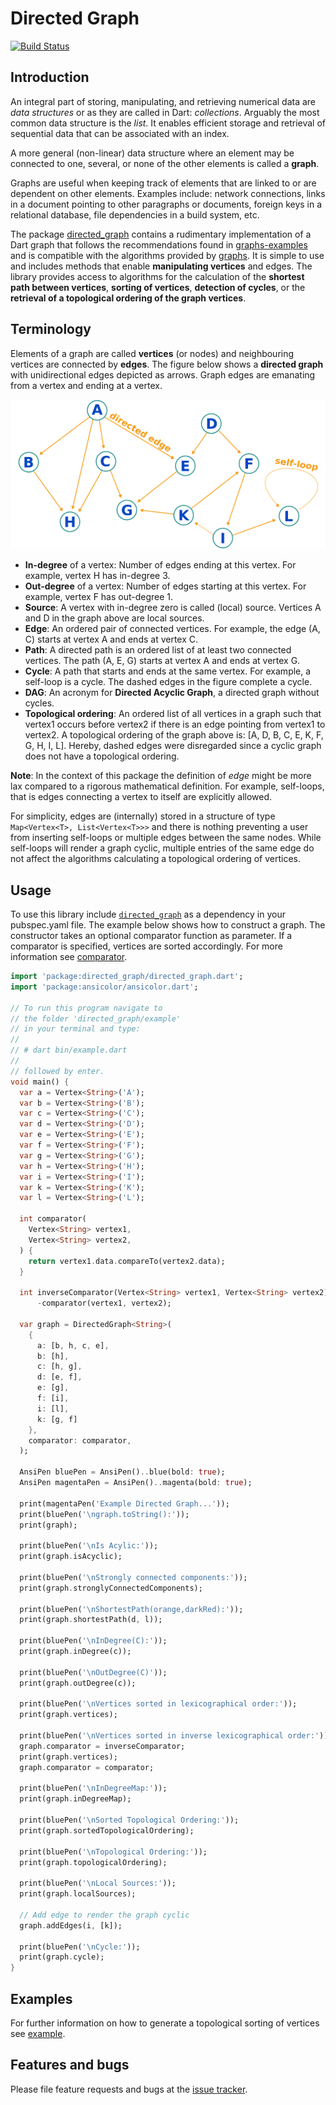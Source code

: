 
# Directed Graph

[![Build Status](https://travis-ci.com/simphotonics/directed_graph.svg?branch=master)](https://travis-ci.com/simphotonics/directed_graph)

## Introduction

An integral part of storing, manipulating, and retrieving numerical data are *data structures* or as they are called in Dart: *collections*.
Arguably the most common data structure is the *list*. It enables efficient storage and retrieval of sequential data that can be associated with an index.

A more general (non-linear) data structure where an element may be connected to one, several, or none of the other elements is called a **graph**.


Graphs are useful when keeping track of elements that are linked to or are dependent on other elements.
Examples include: network connections, links in a document pointing to other paragraphs or documents, foreign keys in a relational database, file dependencies in a build system, etc.

The package [directed_graph] contains a rudimentary implementation of a Dart graph that follows the recommendations found in [graphs-examples] and is compatible with
the algorithms provided by [graphs]. It is simple to use and includes methods that enable **manipulating vertices** and edges. The library provides access to algorithms
for the calculation of the **shortest path between vertices**, **sorting of vertices**, **detection of cycles**, or the **retrieval of a topological ordering of the graph vertices**.

## Terminology

Elements of a graph are called **vertices** (or nodes) and neighbouring vertices are connected by **edges**.
The figure below shows a **directed graph** with unidirectional edges depicted as arrows.
Graph edges are emanating from a vertex and ending at a vertex.

![Directed Graph Image](https://raw.githubusercontent.com/simphotonics/directed_graph/master/images/directed_graph.svg?sanitize=true)

- **In-degree** of a vertex: Number of edges ending at this vertex. For example, vertex H has in-degree 3.
- **Out-degree** of a vertex: Number of edges starting at this vertex. For example, vertex F has out-degree 1.
- **Source**: A vertex with in-degree zero is called (local) source. Vertices A and D in the graph above are local sources.
- **Edge**: An ordered pair of connected vertices. For example, the edge (A, C) starts at vertex A and ends at vertex C.
- **Path**: A directed path is an ordered list of at least two connected vertices. The path (A, E, G) starts at vertex A and ends at vertex G.
- **Cycle**: A path that starts and ends at the same vertex. For example, a self-loop is a cycle. The dashed edges in the figure complete a cycle.
- **DAG**: An acronym for **Directed Acyclic Graph**, a directed graph without cycles.
- **Topological ordering**: An ordered list of all vertices in a graph such that vertex1 occurs before vertex2 if there is an edge pointing from vertex1 to vertex2.
A topological ordering of the graph above is: [A, D, B, C, E, K, F, G, H, I, L]. Hereby, dashed edges were disregarded since a cyclic graph does
not have a topological ordering.

**Note**: In the context of this package the definition of *edge* might be more lax compared to a rigorous mathematical definition.
For example, self-loops, that is edges connecting a vertex to itself are explicitly allowed.

For simplicity, edges are (internally) stored in a structure of type `Map<Vertex<T>, List<Vertex<T>>>` and there is nothing preventing a user from
inserting self-loops or multiple edges between the same nodes. While self-loops will render a graph cyclic, multiple entries of the same edge
do not affect the algorithms calculating a topological ordering of vertices.

## Usage

To use this library include [`directed_graph`][directed_graph] as a dependency in your pubspec.yaml file. The
example below shows how to construct a graph. The constructor takes an optional comparator function
as parameter. If a comparator is specified, vertices are sorted accordingly. For more information see [comparator].

```Dart
import 'package:directed_graph/directed_graph.dart';
import 'package:ansicolor/ansicolor.dart';

// To run this program navigate to
// the folder 'directed_graph/example'
// in your terminal and type:
//
// # dart bin/example.dart
//
// followed by enter.
void main() {
  var a = Vertex<String>('A');
  var b = Vertex<String>('B');
  var c = Vertex<String>('C');
  var d = Vertex<String>('D');
  var e = Vertex<String>('E');
  var f = Vertex<String>('F');
  var g = Vertex<String>('G');
  var h = Vertex<String>('H');
  var i = Vertex<String>('I');
  var k = Vertex<String>('K');
  var l = Vertex<String>('L');

  int comparator(
    Vertex<String> vertex1,
    Vertex<String> vertex2,
  ) {
    return vertex1.data.compareTo(vertex2.data);
  }

  int inverseComparator(Vertex<String> vertex1, Vertex<String> vertex2) =>
      -comparator(vertex1, vertex2);

  var graph = DirectedGraph<String>(
    {
      a: [b, h, c, e],
      b: [h],
      c: [h, g],
      d: [e, f],
      e: [g],
      f: [i],
      i: [l],
      k: [g, f]
    },
    comparator: comparator,
  );

  AnsiPen bluePen = AnsiPen()..blue(bold: true);
  AnsiPen magentaPen = AnsiPen()..magenta(bold: true);

  print(magentaPen('Example Directed Graph...'));
  print(bluePen('\ngraph.toString():'));
  print(graph);

  print(bluePen('\nIs Acylic:'));
  print(graph.isAcyclic);

  print(bluePen('\nStrongly connected components:'));
  print(graph.stronglyConnectedComponents);

  print(bluePen('\nShortestPath(orange,darkRed):'));
  print(graph.shortestPath(d, l));

  print(bluePen('\nInDegree(C):'));
  print(graph.inDegree(c));

  print(bluePen('\nOutDegree(C)'));
  print(graph.outDegree(c));

  print(bluePen('\nVertices sorted in lexicographical order:'));
  print(graph.vertices);

  print(bluePen('\nVertices sorted in inverse lexicographical order:'));
  graph.comparator = inverseComparator;
  print(graph.vertices);
  graph.comparator = comparator;

  print(bluePen('\nInDegreeMap:'));
  print(graph.inDegreeMap);

  print(bluePen('\nSorted Topological Ordering:'));
  print(graph.sortedTopologicalOrdering);

  print(bluePen('\nTopological Ordering:'));
  print(graph.topologicalOrdering);

  print(bluePen('\nLocal Sources:'));
  print(graph.localSources);

  // Add edge to render the graph cyclic
  graph.addEdges(i, [k]);

  print(bluePen('\nCycle:'));
  print(graph.cycle);
}
```

## Examples

For further information on how to generate a topological sorting of vertices see [example].

## Features and bugs

Please file feature requests and bugs at the [issue tracker].

[comparator]: https://api.flutter.dev/flutter/dart-core/Comparator.html
[issue tracker]: https://github.com/simphotonics/directed_graph/issues
[example]: example
[graphs-examples]: https://pub.dev/packages/graphs#-example-tab-
[graphs]: https://pub.dev/packages/graphs
[directed_graph]: https://pub.dev/packages/directed_graph
